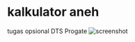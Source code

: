 # kalkulator aneh
tugas opsional DTS Progate
![screenshot](https://user-images.githubusercontent.com/67325041/121107729-a5c4f300-c832-11eb-94b1-e6264819363a.png)

